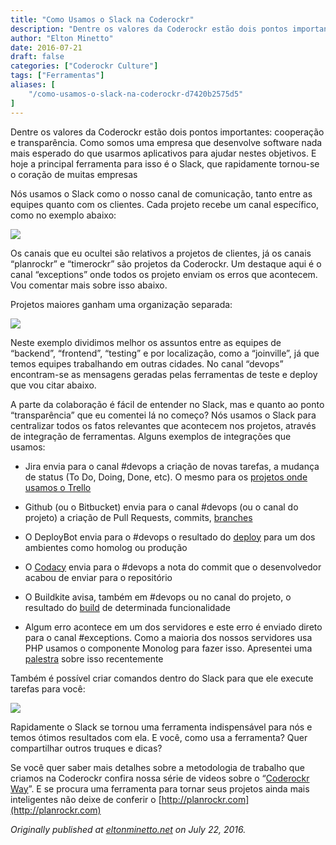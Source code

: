```yaml
---
title: "Como Usamos o Slack na Coderockr"
description: "Dentre os valores da Coderockr estão dois pontos importantes: cooperação e transparência. Como somos uma empresa que desenvolve software nada mais esperado..."
author: "Elton Minetto"
date: 2016-07-21
draft: false
categories: ["Coderockr Culture"]
tags: ["Ferramentas"]
aliases: [
    "/como-usamos-o-slack-na-coderockr-d7420b2575d5"
]
---
```


Dentre os valores da Coderockr estão dois pontos importantes: cooperação e transparência. Como somos uma empresa que desenvolve software nada mais esperado do que usarmos aplicativos para ajudar nestes objetivos. E hoje a principal ferramenta para isso é o Slack, que rapidamente tornou-se o coração de muitas empresas

Nós usamos o Slack como o nosso canal de comunicação, tanto entre as equipes quanto com os clientes. Cada projeto recebe um canal específico, como no exemplo abaixo:

![](https://cdn-images-1.medium.com/max/2000/0*lSu6V-IcO7nfy6kP.png)

Os canais que eu ocultei são relativos a projetos de clientes, já os canais “planrockr” e “timerockr” são projetos da Coderockr. Um destaque aqui é o canal “exceptions” onde todos os projeto enviam os erros que acontecem. Vou comentar mais sobre isso abaixo.

Projetos maiores ganham uma organização separada:

![](https://cdn-images-1.medium.com/max/2000/0*UowjYw_zFCHEw9yK.png)

Neste exemplo dividimos melhor os assuntos entre as equipes de “backend”, “frontend”, “testing” e por localização, como a “joinville”, já que temos equipes trabalhando em outras cidades. No canal “devops” encontram-se as mensagens geradas pelas ferramentas de teste e deploy que vou citar abaixo.

A parte da colaboração é fácil de entender no Slack, mas e quanto ao ponto “transparência” que eu comentei lá no começo? Nós usamos o Slack para centralizar todos os fatos relevantes que acontecem nos projetos, através de integração de ferramentas. Alguns exemplos de integrações que usamos:

* Jira envia para o canal #devops a criação de novas tarefas, a mudança de status (To Do, Doing, Done, etc). O mesmo para os [projetos onde usamos o Trello](https://www.youtube.com/watch?v=oybYF8XhXjs&index=2&list=PLkS5lYehKysZhw1prsoZQhiVfbYA5fEGz)

* Github (ou o Bitbucket) envia para o canal #devops (ou o canal do projeto) a criação de Pull Requests, commits, [branches](https://www.youtube.com/watch?v=0JDFcT3uCSs&index=3&list=PLkS5lYehKysZhw1prsoZQhiVfbYA5fEGz)

* O DeployBot envia para o #devops o resultado do [deploy](https://www.youtube.com/watch?v=5fiVaCszbDs&index=7&list=PLkS5lYehKysZhw1prsoZQhiVfbYA5fEGz) para um dos ambientes como homolog ou produção

* O [Codacy](https://www.youtube.com/watch?v=0sVeYpUiJig&index=4&list=PLkS5lYehKysZhw1prsoZQhiVfbYA5fEGz) envia para o #devops a nota do commit que o desenvolvedor acabou de enviar para o repositório

* O Buildkite avisa, também em #devops ou no canal do projeto, o resultado do [build](https://www.youtube.com/watch?v=TpeOwCzsVKg&index=6&list=PLkS5lYehKysZhw1prsoZQhiVfbYA5fEGz) de determinada funcionalidade

* Algum erro acontece em um dos servidores e este erro é enviado direto para o canal #exceptions. Como a maioria dos nossos servidores usa PHP usamos o componente Monolog para fazer isso. Apresentei uma [palestra](http://www.slideshare.net/eminetto/lets-log) sobre isso recentemente

Também é possível criar comandos dentro do Slack para que ele execute tarefas para você:

![](https://cdn-images-1.medium.com/max/2800/0*u9-kJZl315ey_RUD.png)

Rapidamente o Slack se tornou uma ferramenta indispensável para nós e temos ótimos resultados com ela. E você, como usa a ferramenta? Quer compartilhar outros truques e dicas?

Se você quer saber mais detalhes sobre a metodologia de trabalho que criamos na Coderockr confira nossa série de videos sobre o “[Coderockr Way](https://www.youtube.com/playlist?list=PLkS5lYehKysZhw1prsoZQhiVfbYA5fEGz)”. E se procura uma ferramenta para tornar seus projetos ainda mais inteligentes não deixe de conferir o [http://planrockr.com](http://planrockr.com)

*Originally published at [eltonminetto.net](http://eltonminetto.net/post/2016-07-22-como-usamos-o-slack-na-coderockr/) on July 22, 2016.*
